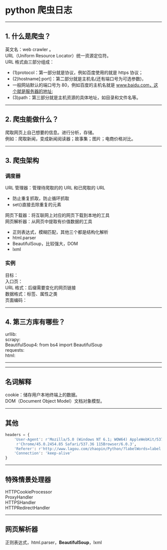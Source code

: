 # python 爬虫日志

---

## 1. 什么是爬虫？

英文名：web crawler 。<br>
URL（Uniform Resource Locator）统一资源定位符。<br>
URL 格式由三部分组成：

- (1)protocol：第一部分就是协议，例如百度使用的就是 https 协议；
- (2)hostname[:port]：第二部分就是主机名(还有端口号为可选参数)，
- 一般网站默认的端口号为 80，例如百度的主机名就是 www.baidu.com，这个就是服务器的地址;
- (3)path：第三部分就是主机资源的具体地址，如目录和文件名等。

---

## 2. 爬虫能做什么？

爬取网页上自己想要的信息。进行分析，存储。<br>
例如：爬取新闻，变成新闻阅读器；故事集；图片；电商价格对比。<br>

---

## 3. 爬虫架构

### 调度器

URL 管理器：管理待爬取的的 URL 和已爬取的 URL

- 防止重复抓取，防止循环抓取
- set()直接去除重复的元素

网页下载器：将互联网上对应的网页下载到本地的工具<br>
网页解析器：从网页中提取有价值数据的工具

- 正则表达式，模糊匹配，其他三个都是结构化解析
- html.parser
- BeautifulSoup，比较强大，DOM
- lxml

### 实例

目标：<br>
入口页：<br>
URL 格式：后缀需要变化的网页链接<br>
数据格式：标签、属性之类<br>
页面编码：

---

## 4. 第三方库有哪些？

urllib:<br>
scrapy:<br>
BeautifulSoup4: from bs4 import BeautifulSoup<br>
requests:<br>
html:

---

---

## 名词解释

cookie：储存用户本地终端上的数据。<br>
DOM（Document Object Model）文档对象模型。

---

## 其他

```python
headers = {
    'User-Agent': r'Mozilla/5.0 (Windows NT 6.1; WOW64) AppleWebKit/537.36 (KHTML, like Gecko)'
     r'Chrome/45.0.2454.85 Safari/537.36 115Browser/6.0.3',
    'Referer': r'http://www.lagou.com/zhaopin/Python/?labelWords=label',
    'Connection': 'keep-alive'
}
```

---

## 特殊情景处理器

HTTPCookieProcessor<br/>
ProxyHandler<br/>
HTTPSHandler<br/>
HTTPRedirectHandler<br/>

---

## 网页解析器

正则表达式，html.parser，**BeautifulSoup**，lxml
